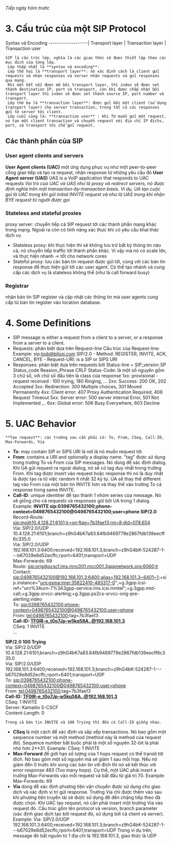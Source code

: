 *Tiếp ngày hôm trước*
# 3. Cấu trúc của một SIP Protocol 
Syntax và Encoding
-------------------|
Transport layer    |
Transaction layer  |
Transaction user


    SIP là cấu trúc lớp, nghĩa là các giao thức sẽ được thiết lập theo các mục đích của từng lớp.
     Lớp thấp nhất là **syntax và encoding**: 
     Lớp thứ hai là **transport layer**: nó xác định cách là client gửi requests và nhận responses và server nhận requests và gửi responses qua mạng. 
     Khi một kết nối được mở bởi transport layer, thì index sẽ được set thành destination IP, port và transport, còn khi được chấp nhận bởi transport layer thì index sẽ được set thành source IP, port number và transport. 
     Lớp thứ ba là **transaction layer**: được gửi bởi một client (sử dụng transport layer) cho server transaction, trong tất cả các responses gửi từ server tới client.  
     Lớp cuối cùng là: **transaction user** : khi TU muốn gửi một request, nó tạo một client transaction và chuyển request với địa chỉ IP đichs, port, và transport tới chỗ gửi request. 
   ## Các thành phần của SIP
   ### User agent clients and servers
   **User Agent clients (UAC)**
   một ứng dụng phục vụ như một peer-to-peer cổng giao tiếp và tạo ra request, nhận response từ những yêu cầu đó 
   **User Agent server (UAS)**
   UAS is a VoIP application that responds to UAC requests
   *Vai trò của UAC và UAS như là proxy và redirect servers, nó được định nghĩa trên một transaction-by-transaction basis. Ví dụ, UA tạo cuộc gọi là UAC trong khi gửi initial INVITE request và như là UAS trong khi nhận BYE request từ người được gọi*
   ### Stateless and stateful proxies 
   proxy server: chuyển tiếp cá SIP request tới các thành phần mạng khác trong mạng. Ngoài ra còn có tính năng xác thực khi có yêu cầu khai thác dịch vụ
   - Stateless proxy: khi thực hiện thì sẽ không lưu trữ bất kỳ thông tin nào cả, nó chuyển tiếp traffic tới thành phần khác. Vì vậy mà nó có scale lớn, và thực hiện nhanh -> tốt cho network cores
   - Stateful proxy: lưu các bản tin request được gửi tới, cùng với các bản tin response để thực hiện gửi tới các user agent. Có thể tạo nhánh và cung cấp các dịch vụ là stateless không thể (như là call forward busy) 
   ### Registrar
   nhận bản tin SIP register và cập nhật các thông tin mà user agents cung cấp từ bản tin register vào location database. 
# 4. Some Definitions
- SIP message is either a request from a client to a server, or a response from a server to a client.
- Requests: phân biệt dựa trên Request-line
            Cấu trúc của Request-line: <method name> <request-URI>  <protocol version>
            Example: sip:bob@biloxi.com SIP/2.0
            - Method: REGISTER, INVITE, ACK, CANCEL, BYE
            - Request-URI: is a SIP or SIPS URI 
- Responses: phân biệt dựa trên requests bởi Status-line = SIP_version SP Status_code Reasion_Phrase CRLF
    Status-Code: là một số nguyên gồm 3 chữ số, với chữ số đầu tiên là class của response
    1xx: provisional - request received : 100 trying, 180 Ringing, ...
    2xx: Success: 200 OK, 202 Accepted
    3xx: Redirection: 300 Multiple choices, 301 Moved Permanently
    4xx: Client error: 407 Proxy Authentication Required, 408 Request Timeout
    5xx: Server error: 500 server internal Error, 501 Not Implemented ,..
    6xx: Global error: 506 Busy Everywhere, 603 Decline

# 5. UAC Behavior
    **Tạo request**: các trường sau cần phải có: To, From, CSeq, Call-ID, Max-Forwards, Via
   * **To**: may contain SIP or SIPS URI là nơi là nó muốn request tới. 
   * **From**: contains a URI and optionally a display name. "tag" được sử dụng trong trường To và From của SIP messages. Nó dùng để xác định dialog. Khi UA gửi request ra ngoài dialog, nó sẽ có tag duy nhất trong trường From. Khi tag được insert vào request hoặc response thì nó là duy nhất là được tạo ra từ việc random ít nhất 32 ký tự. UA sẽ thay thế different tag vào From của một bản tin INVITE hơn và thay thế vào trường To cả response trong same INVITE. 
   * **Call-ID**: unique identitier để tạo thành 1 nhóm series của message. Nó sẽ giống cho cả requests và responses gửi bởi UA trong 1 dialog. 
   Example: 
**INVITE sip:0398765432100;phone-context=0498765432100@0498765432100;user=phone SIP/2.0**  
Record-Route: <sip:mo@10.4.128.21:6101;lr=on;ftag=7b3fae13;rm=8;did=078.654>  
Via: SIP/2.0/UDP 10.4.128.21:6101;branch=z9hG4bK7a83.64fb9469779e2867fdb139eecff6c335.0  
Via: SIP/2.0/UDP 192.168.101.3:6400;received=192.168.101.3;branch=z9hG4bK-524287-1---b67029e8d52ecffc;rport=6401;transport=UDP  
Max-Forwards: 69  
Route: <sip:orig@scscf.ims.mnc001.mcc001.3gppnetwork.org:6060;lr>  
Contact: <sip:0498765432100@192.168.101.3:6400;alias=192.168.101.3~6401~1>;+sip.instance="<urn:gsma:imei:35622410-483317-0>";+g.3gpp.icsi-ref="urn%3Aurn-7%3A3gpp-service.ims.icsi.mmtel";+g.3gpp.mid-call;+g.3gpp.srvcc-alerting;+g.3gpp.ps2cs-srvcc-orig-pre-alerting;video  
To: <sip:0398765432100;phone-context=0498765432100@0498765432100;user=phone>  
From: <tel:0498765432100>;tag=7b3fae13  
**Call-ID: TF0lR-e_t0o7Jp-w5kq58A..@192.168.101.3**  
CSeq: 1 INVITE  
...
  
**SIP/2.0 100 Trying**  
Via: SIP/2.0/UDP 10.4.128.21:6101;branch=z9hG4bK7a83.64fb9469779e2867fdb139eecff6c335.0  
Via: SIP/2.0/UDP 192.168.101.3:6400;received=192.168.101.3;branch=z9hG4bK-524287-1---b67029e8d52ecffc;rport=6401;transport=UDP  
To: <sip:0398765432100;phone-context=0498765432100@0498765432100;user=phone>  
From: <tel:0498765432100>;tag=7b3fae13  
**Call-ID: TF0lR-e_t0o7Jp-w5kq58A..@192.168.101.3**  
CSeq: 1 INVITE  
Server: Kamailio S-CSCF  
Content-Length: 0  
    
    Trong cả bản tin INVITE và 100 Trying thì đều có Call-ID giống nhau. 
   * **CSeq** 
    là một cách để xác định và sắp xếp transactions. Nó bao gồm một sequence number và một method (method này là method của request đó). Sequence number bắt buộc phải là một số nguyên 32-bit là phải nhỏ hơn 2**31. 
    Example: CSeq: 1 INVITE
   * **Max-Forward**
    để giới hạn số lượng của 1 hops request có thể transit tới đích. Nó bao gồm một số nguyên mà sẽ giảm 1 sau mỗi hop. Nếu nó giảm đến 0 trước khi xong các bản tin với đích thì nó sẽ kết thúc với error response 483 (Too many hops). Cụ thể, một UAC phải insert a trường Max-Forwards vào mỗi request và bắt đầu từ giá trị 70. 
    Example: Max-Forwards: 69
   * **Via**
    dùng để xác định phương tiện vận chuyển được sử dụng cho giao dịch và xác định vị trí gửi response. Trường Via chỉ được thêm vào sau khi phương tiện truyền tải sẽ được sử dụng để đến chặng tiếp theo đã được chọn. Khi UAC tạo request, nó cần phải insert một trường Via vào request đó. Cấu trúc gồm tên protocol và version, branch parameter (xác định giao dịch tạo bởi request đó, sử dụng bởi cả client và server).
    Example: Via: SIP/2.0/UDP 192.168.101.3:6400;received=192.168.101.3;branch=z9hG4bK-524287-1---b67029e8d52ecffc;rport=6401;transport=UDP
    Trong ví dụ trên, message đó bắt nguồn từ 1 địa chỉ là  192.168.101.3, giao thức là UDP 
    
